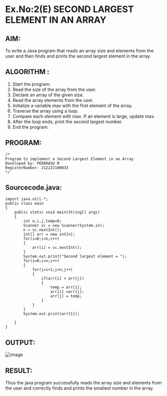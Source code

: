# Ex.No:2(E)  SECOND LARGEST ELEMENT IN AN ARRAY

## AIM:
To write a Java program that reads an array size and elements from the user and then finds and prints the second largest element in the array.
## ALGORITHM :
1.	Start the program.
2.	Read the size of the array from the user.
3.	Declare an array of the given size.
4.	Read the array elements from the user.
5.	Initialize a variable max with the first element of the array.
6.	Traverse the array using a loop.
7.	Compare each element with max. If an element is large, update max.
8.	After the loop ends, print the second largest number.
9.	End the program.
	

## PROGRAM:
 ```
/*
Program to implement a Second Largest Element in an Array
Developed by: PERARASU M
RegisterNumber: 212222100033
*/
```

## Sourcecode.java:
```
import java.util.*;
public class main
{
    public static void main(String[] args)
    {
        int n,i,j,temp=0;
        Scanner sc = new Scanner(System.in);
        n = sc.nextInt();
        int[] arr = new int[n];
        for(i=0;i<n;i++)
        {
            arr[i] = sc.nextInt();
        }
        System.out.print("Second largest element = ");
        for(i=0;i<n;i++)
        {
            for(j=i+1;j<n;j++)
            {
                if(arr[i] < arr[j])
                {
                    temp = arr[i];
                    arr[i] =arr[j];
                    arr[j] = temp;
                }
            }
        }
        System.out.print(arr[1]);
        
    }
}
```
## OUTPUT:

![image](https://github.com/user-attachments/assets/bb4831f6-0934-4308-9cca-34a9c9ad3636)

## RESULT:
Thus the java program successfully reads the array size and elements from the user and correctly finds and prints the smallest number in the array.


